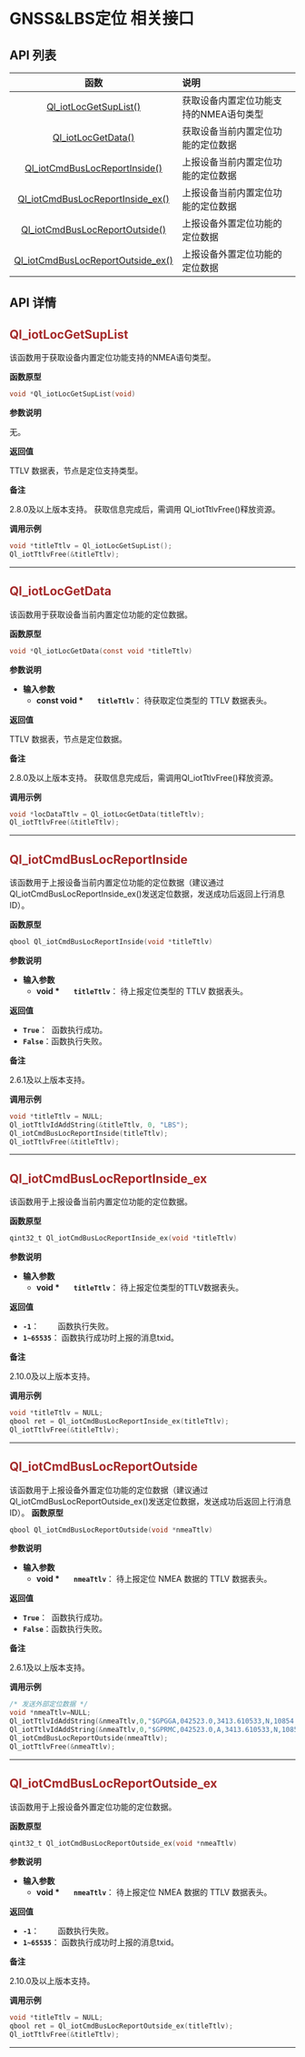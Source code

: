 # GNSS&LBS定位 相关接口
## **API 列表**

| 函数 | 说明  |
|:--------:| :-------------|
|  [Ql_iotLocGetSupList()](#Ql_iotLocGetSupList) | 获取设备内置定位功能支持的NMEA语句类型|
|  [Ql_iotLocGetData()](#Ql_iotLocGetData) | 获取设备当前内置定位功能的定位数据| 
|  [Ql_iotCmdBusLocReportInside()](#Ql_iotCmdBusLocReportInside) | 上报设备当前内置定位功能的定位数据|
|  [Ql_iotCmdBusLocReportInside_ex()](#Ql_iotCmdBusLocReportInside_ex) | 上报设备当前内置定位功能的定位数据|
 |  [Ql_iotCmdBusLocReportOutside()](#Ql_iotCmdBusLocReportOutside) | 上报设备外置定位功能的定位数据| 
  |  [Ql_iotCmdBusLocReportOutside_ex()](#Ql_iotCmdBusLocReportOutside_ex) | 上报设备外置定位功能的定位数据| 

## **API 详情**

<span id="Ql_iotLocGetSupList">  </span>
## <font color=#A52A2A  >__Ql_iotLocGetSupList__</font>

该函数用于获取设备内置定位功能支持的NMEA语句类型。

__函数原型__

```c
void *Ql_iotLocGetSupList(void)
```

__参数说明__

无。


__返回值__

TTLV 数据表，节点是定位支持类型。 


__备注__

2.8.0及以上版本支持。
获取信息完成后，需调用 Ql_iotTtlvFree()释放资源。

__调用示例__

```c
void *titleTtlv = Ql_iotLocGetSupList();
Ql_iotTtlvFree(&titleTtlv);
```

---

<span id="Ql_iotLocGetData">  </span>
## <font color=#A52A2A  >__Ql_iotLocGetData__</font>

该函数用于获取设备当前内置定位功能的定位数据。

__函数原型__

```c
void *Ql_iotLocGetData(const void *titleTtlv)

```

__参数说明__

* __输入参数__
	* __const void *__   __`titleTtlv`__： 待获取定位类型的 TTLV 数据表头。


__返回值__

TTLV 数据表，节点是定位数据。


__备注__

2.8.0及以上版本支持。
获取信息完成后，需调用Ql_iotTtlvFree()释放资源。


__调用示例__

```c
void *locDataTtlv = Ql_iotLocGetData(titleTtlv);
Ql_iotTtlvFree(&titleTtlv);
```
---

<span id="Ql_iotCmdBusLocReportInside">  </span>
## <font color=#A52A2A  >__Ql_iotCmdBusLocReportInside__</font>

该函数用于上报设备当前内置定位功能的定位数据（建议通过 Ql_iotCmdBusLocReportInside_ex()发送定位数据，发送成功后返回上行消息 ID）。

__函数原型__

```c
qbool Ql_iotCmdBusLocReportInside(void *titleTtlv)
```

__参数说明__

* __输入参数__
	* __void *__   __`titleTtlv`__： 待上报定位类型的 TTLV 数据表头。

__返回值__

* __`True`__：&nbsp;&nbsp;函数执行成功。
* __`False`__：函数执行失败。

__备注__ 

2.6.1及以上版本支持。


__调用示例__

```c
void *titleTtlv = NULL;
Ql_iotTtlvIdAddString(&titleTtlv, 0, "LBS");
Ql_iotCmdBusLocReportInside(titleTtlv);
Ql_iotTtlvFree(&titleTtlv);
```
---
<span id="Ql_iotCmdBusLocReportInside_ex">  </span>
## <font color=#A52A2A  >__Ql_iotCmdBusLocReportInside_ex__</font>

该函数用于上报设备当前内置定位功能的定位数据。

__函数原型__

```c
qint32_t Ql_iotCmdBusLocReportInside_ex(void *titleTtlv)
```

__参数说明__

* __输入参数__
	* __void *__   __`titleTtlv`__： 待上报定位类型的TTLV数据表头。

__返回值__

* __`-1`__：      函数执行失败。
* __`1~65535`__： 函数执行成功时上报的消息txid。

__备注__ 

2.10.0及以上版本支持。


__调用示例__

```c
void *titleTtlv = NULL;
qbool ret = Ql_iotCmdBusLocReportInside_ex(titleTtlv);
Ql_iotTtlvFree(&titleTtlv);
```
---

<span id="Ql_iotCmdBusLocReportOutside">  </span>
## <font color=#A52A2A  >__Ql_iotCmdBusLocReportOutside__</font>

该函数用于上报设备外置定位功能的定位数据（建议通过 Ql_iotCmdBusLocReportOutside_ex()发送定位数据，发送成功后返回上行消息 ID）。
__函数原型__

```c
qbool Ql_iotCmdBusLocReportOutside(void *nmeaTtlv)
```

__参数说明__

* __输入参数__
	* __void *__   __`nmeaTtlv`__： 待上报定位 NMEA 数据的 TTLV 数据表头。

__返回值__

* __`True`__：&nbsp;&nbsp;函数执行成功。
* __`False`__：函数执行失败。

__备注__ 

2.6.1及以上版本支持。

__调用示例__

```c
/* 发送外部定位数据 */
void *nmeaTtlv=NULL;
Ql_iotTtlvIdAddString(&nmeaTtlv,0,"$GPGGA,042523.0,3413.610533,N,10854.063257,E,1,05,2.6,438.5,M,-28.0,M,,*78");
Ql_iotTtlvIdAddString(&nmeaTtlv,0,"$GPRMC,042523.0,A,3413.610533,N,10854.063257,E,0.0,245.9,190716,0.0,E,A*0F");
Ql_iotCmdBusLocReportOutside(nmeaTtlv);
Ql_iotTtlvFree(&nmeaTtlv);
```
---
<span id="Ql_iotCmdBusLocReportOutside_ex">  </span>
## <font color=#A52A2A  >__Ql_iotCmdBusLocReportOutside_ex__</font>

该函数用于上报设备外置定位功能的定位数据。

__函数原型__

```c
qint32_t Ql_iotCmdBusLocReportOutside_ex(void *nmeaTtlv)
```

__参数说明__

* __输入参数__
	* __void *__   __`nmeaTtlv`__： 待上报定位 NMEA 数据的 TTLV 数据表头。

__返回值__

* __`-1`__：      函数执行失败。
* __`1~65535`__： 函数执行成功时上报的消息txid。

__备注__ 

2.10.0及以上版本支持。

__调用示例__

```c
void *titleTtlv = NULL;
qbool ret = Ql_iotCmdBusLocReportOutside_ex(titleTtlv);
Ql_iotTtlvFree(&titleTtlv);
```
---





